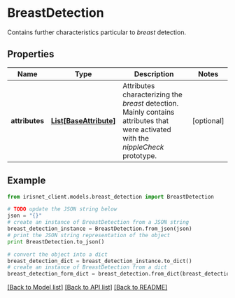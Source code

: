# BreastDetection

Contains further characteristics particular to _breast_ detection.

## Properties
Name | Type | Description | Notes
------------ | ------------- | ------------- | -------------
**attributes** | [**List[BaseAttribute]**](BaseAttribute.md) | Attributes characterizing the _breast_ detection. Mainly contains attributes that were activated with the _nippleCheck_ prototype. | [optional] 

## Example

```python
from irisnet_client.models.breast_detection import BreastDetection

# TODO update the JSON string below
json = "{}"
# create an instance of BreastDetection from a JSON string
breast_detection_instance = BreastDetection.from_json(json)
# print the JSON string representation of the object
print BreastDetection.to_json()

# convert the object into a dict
breast_detection_dict = breast_detection_instance.to_dict()
# create an instance of BreastDetection from a dict
breast_detection_form_dict = breast_detection.from_dict(breast_detection_dict)
```
[[Back to Model list]](../README.md#documentation-for-models) [[Back to API list]](../README.md#documentation-for-api-endpoints) [[Back to README]](../README.md)


